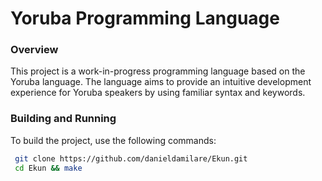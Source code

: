 # Yoruba Programming Language

### Overview
This project is a work-in-progress programming language based on the Yoruba language. The language aims to provide an intuitive development experience for Yoruba speakers by using familiar syntax and keywords.

### Building and Running
To build the project, use the following commands:
```bash
 git clone https://github.com/danieldamilare/Ekun.git
 cd Ekun && make
```
